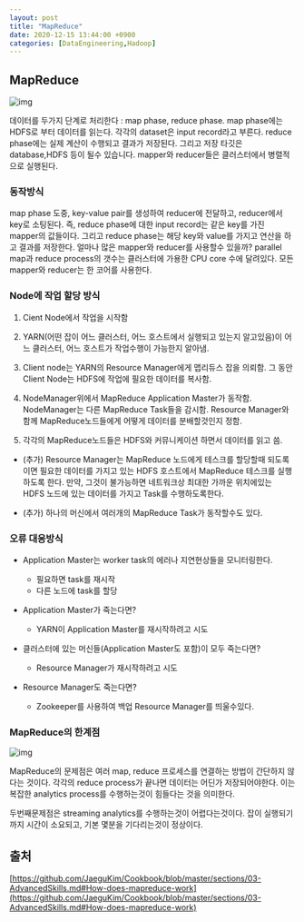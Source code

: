 ```yaml
---
layout: post
title: "MapReduce"
date: 2020-12-15 13:44:00 +0900
categories: [DataEngineering,Hadoop]
---
```


## MapReduce

![img](https://github.com/JaeguKim/Cookbook/raw/master/images/MapReduce-Process-Detailed.jpg)

데이터를 두가지 단계로 처리한다 : map phase, reduce phase.
map phase에는 HDFS로 부터 데이터를 읽는다. 각각의 dataset은  input record라고 부른다.
reduce phase에는 실제 계산이 수행되고 결과가 저장된다. 그리고 저장 타깃은 database,HDFS 등이 될수 있습니다.
mapper와 reducer들은 클러스터에서 병렬적으로 실행된다.

### 동작방식
map phase 도중, key-value pair를 생성하여 reducer에 전달하고, reducer에서 key로 소팅된다. 즉, reduce phase에 대한 input record는 같은 key를 가진 mapper의 값들이다.
그리고 reduce phase는 해당 key와 value를 가지고 연산을 하고 결과를 저장한다.
얼마나 많은 mapper와 reducer를 사용할수 있을까? parallel map과 reduce process의 갯수는 클러스터에 가용한 CPU core 수에 달려있다. 모든 mapper와 reducer는 한 코어를 사용한다.

### Node에 작업 할당 방식

1. Cient Node에서 작업을 시작함

2. YARN(어떤 잡이 어느 클러스터, 어느 호스트에서 실행되고 있는지 알고있음)이 어느 클러스터, 어느 호스트가 작업수행이 가능한지 알아냄.

3. Client node는 YARN의 Resource Manager에게 맵리듀스 잡을 의뢰함. 그 동안 Client Node는 HDFS에 작업에 필요한 데이터를 복사함.

4. NodeManager위에서 MapReduce Application Master가 동작함. NodeManager는 다른 MapReduce Task들을 감시함. Resource Manager와 함께 MapReduce노드들에게 어떻게 데이터를 분배할것인지 정함.

5. 각각의 MapReduce노드들은 HDFS와 커뮤니케이션 하면서 데이터를 읽고 씀.

- (추가) Resource Manager는 MapReduce 노드에게 테스크를 할당할때 되도록이면 필요한 데이터를 가지고 있는 HDFS 호스트에서 MapReduce 테스크를 실행하도록 한다. 만약, 그것이 불가능하면 네트워크상 최대한 가까운 위치에있는 HDFS 노드에 있는 데이터를 가지고 Task를 수행하도록한다.

- (추가) 하나의 머신에서 여러개의 MapReduce Task가 동작할수도 있다.

### 오류 대응방식

- Application Master는 worker task의 에러나 지연현상들을 모니터링한다.
    - 필요하면 task를 재시작
    - 다른 노드에 task를 할당

- Application Master가 죽는다면?
    - YARN이 Application Master를 재시작하려고 시도

- 클러스터에 있는 머신들(Application Master도 포함)이 모두 죽는다면?
    - Resource Manager가 재시작하려고 시도

- Resource Manager도 죽는다면?
    - Zookeeper를 사용하여 백업 Resource Manager를 띄울수있다.

### MapReduce의 한계점

![img](https://github.com/JaeguKim/Cookbook/raw/master/images/MapReduce-Process.jpg)

MapReduce의 문제점은 여러 map, reduce 프로세스를 연결하는 방법이 간단하지 않다는 것이다. 각각의 reduce process가 끝나면 데이터는 어딘가 저장되어야한다. 이는 복잡한 analytics process를 수행하는것이 힘들다는 것을 의미한다. 

두번째문제점은 streaming analytics를 수행하는것이 어렵다는것이다. 잡이 실행되기까지 시간이 소요되고, 기본 몇분을 기다리는것이 정상이다.

## 출처 
[https://github.com/JaeguKim/Cookbook/blob/master/sections/03-AdvancedSkills.md#How-does-mapreduce-work](https://github.com/JaeguKim/Cookbook/blob/master/sections/03-AdvancedSkills.md#How-does-mapreduce-work)